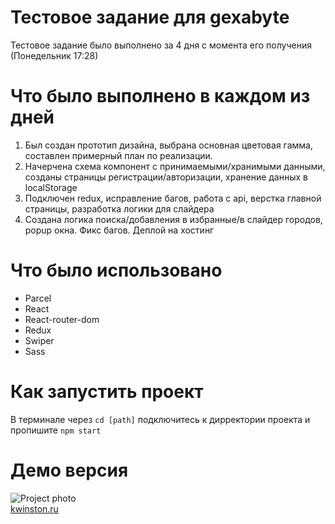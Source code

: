 # Тестовое задание для gexabyte

Тестовое задание было выполнено за 4 дня с момента его получения (Понедельник 17:28)

# Что было выполнено в каждом из дней
<ol>
  <li>
    Был создан прототип дизайна, выбрана основная цветовая гамма, составлен примерный план по реализации.
  </li>
  <li>
    Начерчена схема компонент с принимаемыми/хранимыми данными, созданы страницы регистрации/авторизации, хранение данных в localStorage
  </li>
  <li>
    Подключен redux, исправление багов, работа с api, верстка главной страницы, разработка логики для слайдера
  </li>
  <li>
    Создана логика поиска/добавления в избранные/в слайдер городов, popup окна. Фикс багов. Деплой на хостинг
  </li>
</ol>

# Что было использовано

* Parcel
* React
* React-router-dom
* Redux
* Swiper
* Sass

# Как запустить проект
В терминале через <code>cd [path]</code> подключитесь к дирректории проекта и пропишите <code>npm start</code>

# Демо версия
![Project photo](https://i.ibb.co/y8n2Wns/image.png "Logo Title Text 1")
<br />
[kwinston.ru](http://kwinston.ru/#/)
